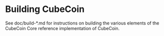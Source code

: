 Building CubeCoin
================

See doc/build-*.md for instructions on building the various
elements of the CubeCoin Core reference implementation of CubeCoin.
